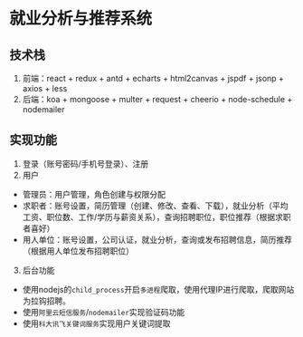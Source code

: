 # 就业分析与推荐系统
## 技术栈
1. 前端：react + redux + antd + echarts + html2canvas + jspdf + jsonp + axios + less
2. 后端：koa + mongoose + multer + request + cheerio + node-schedule + nodemailer
## 实现功能
1. 登录（账号密码/手机号登录）、注册
2. 用户
- 管理员：用户管理，角色创建与权限分配
- 求职者：账号设置，简历管理（创建、修改、查看、下载），就业分析（平均工资、职位数、工作/学历与薪资关系），查询招聘职位，职位推荐（根据求职者喜好）
- 用人单位：账号设置，公司认证，就业分析，查询或发布招聘信息，简历推荐（根据用人单位发布招聘职位）
3. 后台功能
- 使用nodejs的`child_process`开启`多进程`爬取，使用代理IP进行爬取，爬取网站为拉钩招聘。
- 使用`阿里云短信服务`/`nodemailer`实现验证码功能
- 使用`科大讯飞关键词服务`实现用户关键词提取